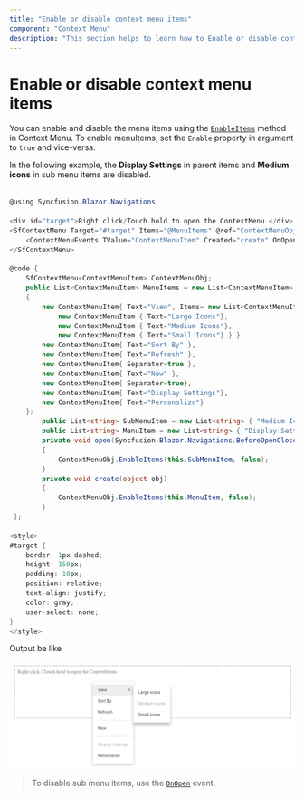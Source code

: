 ```yaml
---
title: "Enable or disable context menu items"
component: "Context Menu"
description: "This section helps to learn how to Enable or disable context menu items"
---
```


# Enable or disable context menu items

You can enable and disable the menu items using the [`EnableItems`](https://help.syncfusion.com/cr/blazor/Syncfusion.Blazor~Syncfusion.Blazor.Navigations.SfContextMenu~EnableItems.html) method in Context Menu. To enable menuItems, set the `Enable` property in argument to `true` and vice-versa.

In the following example, the **Display Settings** in parent items and **Medium icons** in sub menu items are disabled.

```csharp

@using Syncfusion.Blazor.Navigations

<div id="target">Right click/Touch hold to open the ContextMenu </div>
<SfContextMenu Target="#target" Items="@MenuItems" @ref="ContextMenuObj">
    <ContextMenuEvents TValue="ContextMenuItem" Created="create" OnOpen="open"></ContextMenuEvents>
</SfContextMenu>

@code {
    SfContextMenu<ContextMenuItem> ContextMenuObj;
    public List<ContextMenuItem> MenuItems = new List<ContextMenuItem>
    {
        new ContextMenuItem{ Text="View", Items= new List<ContextMenuItem>{
            new ContextMenuItem { Text="Large Icons"},
            new ContextMenuItem { Text="Medium Icons"},
            new ContextMenuItem { Text="Small Icons"} } },
        new ContextMenuItem{ Text="Sort By" },
        new ContextMenuItem{ Text="Refresh" },
        new ContextMenuItem{ Separator=true },
        new ContextMenuItem{ Text="New" },
        new ContextMenuItem{ Separator=true},
        new ContextMenuItem{ Text="Display Settings"},
        new ContextMenuItem{ Text="Personalize"}
    };
        public List<string> SubMenuItem = new List<string> { "Medium Icons" };
        public List<string> MenuItem = new List<string> { "Display Settings" };
        private void open(Syncfusion.Blazor.Navigations.BeforeOpenCloseMenuEventArgs<ContextMenuItem> args)
        {
            ContextMenuObj.EnableItems(this.SubMenuItem, false);
        }
        private void create(object obj)
        {
            ContextMenuObj.EnableItems(this.MenuItem, false);
        }
 };

<style>
#target {
    border: 1px dashed;
    height: 150px;
    padding: 10px;
    position: relative;
    text-align: justify;
    color: gray;
    user-select: none;
}
</style>

```

Output be like

![Context Menu Sample](./../images/cm-disable.png)

> To disable sub menu items, use the [`OnOpen`](https://help.syncfusion.com/cr/blazor/Syncfusion.Blazor~Syncfusion.Blazor.Navigations.SfContextMenu~OnOpen.html) event.